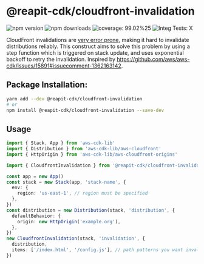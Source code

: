 # @reapit-cdk/cloudfront-invalidation


![npm version](https://img.shields.io/npm/v/@reapit-cdk/cloudfront-invalidation)
![npm downloads](https://img.shields.io/npm/dm/@reapit-cdk/cloudfront-invalidation)
![coverage: 99.02%25](https://img.shields.io/badge/coverage-99.02%25-green)
![Integ Tests: X](https://img.shields.io/badge/Integ%20Tests-X-red)

CloudFront invalidations are [very error prone](https://github.com/aws/aws-cdk/issues/15891#issuecomment-966456154), making it hard to invalidate distributions reliably. This construct aims to solve this problem by using a step function which is triggered on stack update, and uses exponential backoff to retry the invalidation. Inspired by https://github.com/aws/aws-cdk/issues/15891#issuecomment-1362163142.

## Package Installation:

```sh
yarn add --dev @reapit-cdk/cloudfront-invalidation
# or
npm install @reapit-cdk/cloudfront-invalidation --save-dev
```

## Usage
```ts
import { Stack, App } from 'aws-cdk-lib'
import { Distribution } from 'aws-cdk-lib/aws-cloudfront'
import { HttpOrigin } from 'aws-cdk-lib/aws-cloudfront-origins'

import { CloudfrontInvalidation } from '@reapit-cdk/cloudfront-invalidation'

const app = new App()
const stack = new Stack(app, 'stack-name', {
  env: {
    region: 'us-east-1', // region must be specified
  },
})
const distribution = new Distribution(stack, 'distribution', {
  defaultBehavior: {
    origin: new HttpOrigin('example.org'),
  },
})
new CloudfrontInvalidation(stack, 'invalidation', {
  distribution,
  items: ['/index.html', '/config.js'], // path patterns you want invalidated
})

```